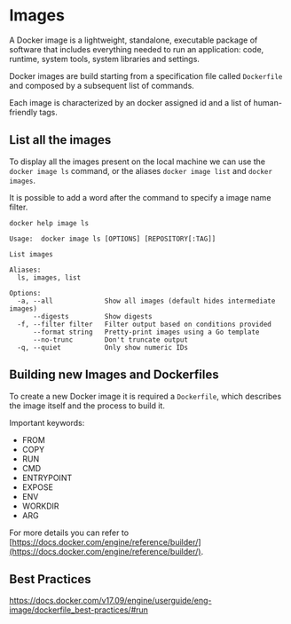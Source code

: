# Images

A Docker image is a lightweight, standalone, executable package of software that includes everything needed to run an application: code, runtime, system tools, system libraries and settings.

Docker images are build starting from a specification file called `Dockerfile` and composed by a subsequent list of commands.

Each image is characterized by an docker assigned id and a list of human-friendly tags.


## List all the images

To display all the images present on the local machine we can use the `docker image ls` command, or the aliases `docker image list` and `docker images`.

It is possible to add a word after the command to specify a image name filter.

```
docker help image ls       

Usage:  docker image ls [OPTIONS] [REPOSITORY[:TAG]]

List images

Aliases:
  ls, images, list

Options:
  -a, --all             Show all images (default hides intermediate images)
      --digests         Show digests
  -f, --filter filter   Filter output based on conditions provided
      --format string   Pretty-print images using a Go template
      --no-trunc        Don't truncate output
  -q, --quiet           Only show numeric IDs
```


## Building new Images and Dockerfiles

To create a new Docker image it is required a `Dockerfile`, which describes the image itself and the process to build it.

Important keywords:
- FROM 
- COPY
- RUN
- CMD
- ENTRYPOINT
- EXPOSE
- ENV
- WORKDIR
- ARG

For more details you can refer to [https://docs.docker.com/engine/reference/builder/](https://docs.docker.com/engine/reference/builder/).


## Best Practices

https://docs.docker.com/v17.09/engine/userguide/eng-image/dockerfile_best-practices/#run

